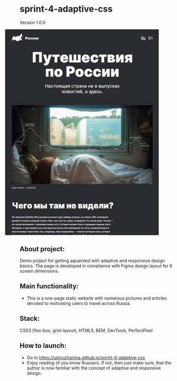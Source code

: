 # sprint-4-adaptive-css

Version 1.0.0

<img src="src/images/readme.jpg" alt="shortcut of a landing page headline with an image of a person sleeping in a train" width="600px" style="margin: 0 calc((100% - 600px) / 2)"/>

## About project:
Demo project for getting aquainted with adaptive and responsive design basics. The page is developed in compliance with Figma design layout for 6 screen dimensions.

## Main functionality: 
- This is a one-page static website with numerous pictures and articles devoted to motivating users to travel across Russia.

## Stack:
CSS3 (flex-box, grid-layout), HTML5, BEM, DevTools, PerfectPixel

## How to launch:
- Go to https://ustyuzhanina.github.io/sprint-4-adaptive-css
- Enjoy reading (if you know Russian). If not, then just make sure, that the author is now familiar with the concept of adaptive and responsive design.